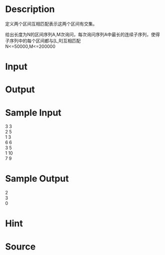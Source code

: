 
# Description

<div class="content"><p>定义两个区间互相匹配表示这两个区间有交集。</p>
<div>给出长度为N的区间序列A,M次询问，每次询问序列A中最长的连续子序列，使得子序列中的每个区间都与[L,R]互相匹配</div>
<div>N&lt;=50000,M&lt;=200000</div></div>

# Input

<div class="content"></div>

# Output

<div class="content"></div>

# Sample Input

<div class="content"><span class="sampledata">3 3<br/>
2 5<br/>
1 3<br/>
6 6<br/>
3 5<br/>
1 10<br/>
7 9</span></div>

# Sample Output

<div class="content"><span class="sampledata">2<br/>
3<br/>
0</span></div>

# Hint

<div class="content"><p></p></div>

# Source

<div class="content"><p><a href="problemset.php?search="></a></p></div>

